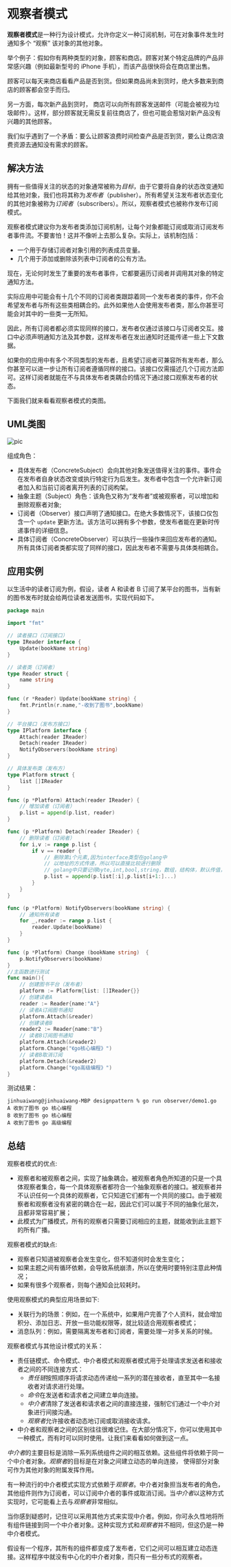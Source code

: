 # 观察者模式



**观察者模式**是一种行为设计模式，允许你定义一种订阅机制，可在对象事件发生时通知多个 “观察” 该对象的其他对象。

举个例子：假如你有两种类型的对象，顾客和商店。顾客对某个特定品牌的产品非常感兴趣（例如最新型号的 iPhone 手机），而该产品很快将会在商店里出售。

顾客可以每天来商店看看产品是否到货。但如果商品尚未到货时，绝大多数来到商店的顾客都会空手而归。

另一方面，每次新产品到货时， 商店可以向所有顾客发送邮件（可能会被视为垃圾邮件）。这样，部分顾客就无需反复前往商店了，但也可能会惹恼对新产品没有兴趣的其他顾客。

我们似乎遇到了一个矛盾：要么让顾客浪费时间检查产品是否到货，要么让商店浪费资源去通知没有需求的顾客。



## 解决方法



拥有一些值得关注的状态的对象通常被称为*目标*，由于它要将自身的状态改变通知给其他对象，我们也将其称为*发布者*（publisher）。所有希望关注发布者状态变化的其他对象被称为*订阅者*（subscribers）。所以，观察者模式也被称作发布订阅模式。

观察者模式建议你为发布者类添加订阅机制，让每个对象都能订阅或取消订阅发布者事件流。不要害怕！这并不像听上去那么复杂。实际上，该机制包括：

* 一个用于存储订阅者对象引用的列表成员变量。
* 几个用于添加或删除该列表中订阅者的公有方法。

现在，无论何时发生了重要的发布者事件，它都要遍历订阅者并调用其对象的特定通知方法。

实际应用中可能会有十几个不同的订阅者类跟踪着同一个发布者类的事件，你不会希望发布者与所有这些类相耦合的。此外如果他人会使用发布者类，那么你甚至可能会对其中的一些类一无所知。

因此，所有订阅者都必须实现同样的接口，发布者仅通过该接口与订阅者交互。接口中必须声明通知方法及其参数，这样发布者在发出通知时还能传递一些上下文数据。

如果你的应用中有多个不同类型的发布者，且希望订阅者可兼容所有发布者，那么你甚至可以进一步让所有订阅者遵循同样的接口。该接口仅需描述几个订阅方法即可。这样订阅者就能在不与具体发布者类耦合的情况下通过接口观察发布者的状态。

下面我们就来看看观察者模式的类图。



## UML类图



![pic](https://doc.shiyanlou.com/courses/1851/1240622/deda5a17f26bfa56a5d5ff2176e1eea8-0)

组成角色：

- 具体发布者（ConcreteSubject）会向其他对象发送值得关注的事件。事件会在发布者自身状态改变或执行特定行为后发生。发布者中包含一个允许新订阅者加入和当前订阅者离开列表的订阅构架。
- 抽象主题（Subject）角色：该角色又称为“发布者”或被观察者，可以增加和删除观察者对象;
- 订阅者（Observer）接口声明了通知接口。在绝大多数情况下，该接口仅包含一个 `update` 更新方法。该方法可以拥有多个参数，使发布者能在更新时传递事件的详细信息。
- 具体订阅者（ConcreteObserver）可以执行一些操作来回应发布者的通知。所有具体订阅者类都实现了同样的接口，因此发布者不需要与具体类相耦合。



## 应用实例



以生活中的读者订阅为例，假设，读者 A 和读者 B 订阅了某平台的图书，当有新的图书发布时就会给两位读者发送图书，实现代码如下。

```go
package main

import "fmt"

// 读者接口（订阅接口）
type IReader interface {
    Update(bookName string)
}

// 读者类（订阅者）
type Reader struct {
    name string
}

func (r *Reader) Update(bookName string) {
    fmt.Println(r.name,"-收到了图书",bookName)
}

// 平台接口（发布方接口）
type IPlatform interface {
    Attach(reader IReader)
    Detach(reader IReader)
    NotifyObservers(bookName string)
}

// 具体发布类（发布方）
type Platform struct {
    list []IReader
}

func (p *Platform) Attach(reader IReader) {
    // 增加读者（订阅者）
    p.list = append(p.list, reader)
}

func (p *Platform) Detach(reader IReader) {
    // 删除读者（订阅者）
    for i,v := range p.list {
        if v == reader {
            // 删除第i个元素,因为interface类型在golang中
            // 以地址的方式传递，所以可以直接比较进行删除
            // golang中只要记得byte,int,bool,string，数组，结构体，默认传值，其他的默认传地址即可
            p.list = append(p.list[:i],p.list[i+1:]...)
        }
    }
}

func (p *Platform) NotifyObservers(bookName string) {
    // 通知所有读者
    for _,reader := range p.list {
        reader.Update(bookName)
    }
}

func (p *Platform) Change (bookName string)  {
    p.NotifyObservers(bookName)
}
//主函数进行测试
func main(){
    // 创建图书平台（发布者）
    platform := Platform{list: []IReader{}}
    // 创建读者A
    reader := Reader{name:"A"}
    // 读者A订阅图书通知
    platform.Attach(&reader)
    // 创建读者B
    reader2 := Reader{name:"B"}
    // 读者B订阅图书通知
    platform.Attach(&reader2)
    platform.Change("《go核心编程》")
    // 读者B取消订阅
    platform.Detach(&reader2)
    platform.Change("《go高级编程》")
}
```

测试结果：

```
jinhuaiwang@jinhuaiwang-MBP designpattern % go run observer/demo1.go
A 收到了图书 go 核心编程
B 收到了图书 go 核心编程
A 收到了图书 go 高级编程
```



## 总结



观察者模式的优点:

- 观察者和被观察者之间，实现了抽象耦合。被观察者角色所知道的只是一个具体观察者集合，每一个具体观察者都符合一个抽象观察者的接口。被观察者并不认识任何一个具体的观察者，它只知道它们都有一个共同的接口。由于被观察者和观察者没有紧密的耦合在一起，因此它们可以属于不同的抽象化层次，且都非常容易扩展；
- 此模式为广播模式，所有的观察者只需要订阅相应的主题，就能收到此主题下的所有广播。

观察者模式的缺点:

- 观察者只知道被观察者会发生变化，但不知道何时会发生变化；
- 如果主题之间有循环依赖，会导致系统崩溃，所以在使用时要特别注意此种情况；
- 如果有很多个观察者，则每个通知会比较耗时。

使用观察模式的典型应用场景如下:

- 关联行为的场景：例如，在一个系统中，如果用户完善了个人资料，就会增加积分、添加日志、开放一些功能权限等，就比较适合用观察者模式；
- 消息队列：例如，需要隔离发布者和订阅者，需要处理一对多关系的时候。

观察者模式与其他设计模式的关系：

- 责任链模式、命令模式、中介者模式和观察者模式用于处理请求发送者和接收者之间的不同连接方式：
  - *责任链*按照顺序将请求动态传递给一系列的潜在接收者，直至其中一名接收者对请求进行处理。
  - *命令*在发送者和请求者之间建立单向连接。
  - *中介者*清除了发送者和请求者之间的直接连接，强制它们通过一个中介对象进行间接沟通。
  - *观察者*允许接收者动态地订阅或取消接收请求。
- 中介者和观察者之间的区别往往很难记住。在大部分情况下，你可以使用其中一种模式，而有时可以同时使用。让我们来看看如何做到这一点。

*中介者*的主要目标是消除一系列系统组件之间的相互依赖。这些组件将依赖于同一个中介者对象。*观察者*的目标是在对象之间建立动态的单向连接， 使得部分对象可作为其他对象的附属发挥作用。

有一种流行的中介者模式实现方式依赖于*观察者*。中介者对象担当发布者的角色，其他组件则作为订阅者，可以订阅中介者的事件或取消订阅。当*中介者*以这种方式实现时，它可能看上去与*观察者*非常相似。

当你感到疑惑时，记住可以采用其他方式来实现中介者。例如，你可永久性地将所有组件链接到同一个中介者对象。这种实现方式和*观察者*并不相同，但这仍是一种中介者模式。

假设有一个程序，其所有的组件都变成了发布者，它们之间可以相互建立动态连接。这样程序中就没有中心化的中介者对象，而只有一些分布式的观察者。

